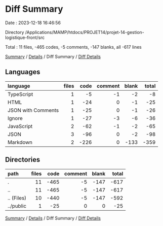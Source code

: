 # Diff Summary

Date : 2023-12-18 16:46:56

Directory /Applications/MAMP/htdocs/PROJET14/projet-14-gestion-logistique-front/src

Total : 11 files,  -465 codes, -5 comments, -147 blanks, all -617 lines

[Summary](results.md) / [Details](details.md) / Diff Summary / [Diff Details](diff-details.md)

## Languages
| language | files | code | comment | blank | total |
| :--- | ---: | ---: | ---: | ---: | ---: |
| TypeScript | 1 | -5 | -1 | -2 | -8 |
| HTML | 1 | -24 | 0 | -1 | -25 |
| JSON with Comments | 1 | -25 | 0 | -1 | -26 |
| Ignore | 1 | -27 | -3 | -6 | -36 |
| JavaScript | 2 | -62 | -1 | -2 | -65 |
| JSON | 3 | -96 | 0 | -2 | -98 |
| Markdown | 2 | -226 | 0 | -133 | -359 |

## Directories
| path | files | code | comment | blank | total |
| :--- | ---: | ---: | ---: | ---: | ---: |
| . | 11 | -465 | -5 | -147 | -617 |
| .. | 11 | -465 | -5 | -147 | -617 |
| .. (Files) | 10 | -440 | -5 | -147 | -592 |
| ../public | 1 | -25 | 0 | 0 | -25 |

[Summary](results.md) / [Details](details.md) / Diff Summary / [Diff Details](diff-details.md)
